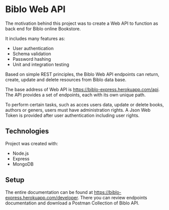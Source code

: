 # Biblo Web API

The motivation behind this project was to create a Web API to function as back end for Biblo online Bookstore.

It includes many features as:

- User authentication
- Schema validation
- Password hashing
- Unit and integration testing

Based on simple REST principles, the Biblo Web API endpoints can return, create, update and delete resources from Biblo data base.

The base address of Web API is https://biblo-express.herokuapp.com/api. The API provides a set of endpoints, each with its own unique path.

To perform certain tasks, such as acces users data, update or delete books, authors or geners, users must have administration rights. A Json Web Token is provided after user authentication including user rights.

## Technologies

Project was created with:

- Node.js
- Express
- MongoDB

## Setup

The entire documentation can be found at https://biblo-express.herokuapp.com/developer. There you can review endpoints documentation and download a Postman Collection of Biblo API.
